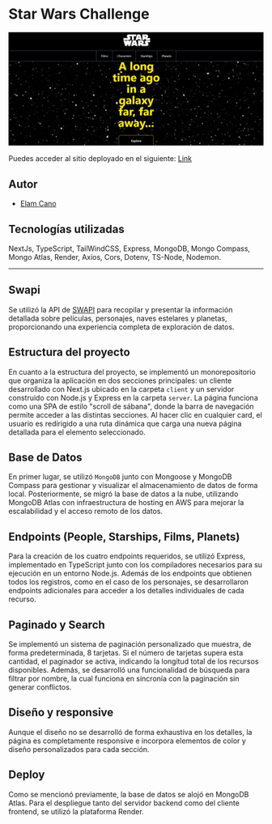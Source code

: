 # Star Wars Challenge

![cover](/client/public/cover_readme.png)

Puedes acceder al sitio deployado en el siguiente: [Link](starwarschallenge-front.onrender.com)

## Autor

- [Elam Cano](https://www.linkedin.com/in/elam-cano-bb0419239/)

## Tecnologías utilizadas

NextJs, TypeScript, TailWindCSS, Express, MongoDB, Mongo Compass, Mongo Atlas, Render, Axios, Cors, Dotenv, TS-Node, Nodemon.

---

## Swapi

Se utilizó la API de [SWAPI](https://swapi.dev/) para recopilar y presentar la información detallada sobre películas, personajes, naves estelares y planetas, proporcionando una experiencia completa de exploración de datos.

## Estructura del proyecto

En cuanto a la estructura del proyecto, se implementó un monorepositorio que organiza la aplicación en dos secciones principales: un cliente desarrollado con Next.js ubicado en la carpeta `client` y un servidor construido con Node.js y Express en la carpeta `server`.
La página funciona como una SPA de estilo "scroll de sábana", donde la barra de navegación permite acceder a las distintas secciones. Al hacer clic en cualquier card, el usuario es redirigido a una ruta dinámica que carga una nueva página detallada para el elemento seleccionado.

## Base de Datos

En primer lugar, se utilizó `MongoDB` junto con Mongoose y MongoDB Compass para gestionar y visualizar el almacenamiento de datos de forma local. Posteriormente, se migró la base de datos a la nube, utilizando MongoDB Atlas con infraestructura de hosting en AWS para mejorar la escalabilidad y el acceso remoto de los datos.

## Endpoints (People, Starships, Films, Planets)

Para la creación de los cuatro endpoints requeridos, se utilizó Express, implementado en TypeScript junto con los compiladores necesarios para su ejecución en un entorno Node.js. Además de los endpoints que obtienen todos los registros, como en el caso de los personajes, se desarrollaron endpoints adicionales para acceder a los detalles individuales de cada recurso.

## Paginado y Search

Se implementó un sistema de paginación personalizado que muestra, de forma predeterminada, 8 tarjetas. Si el número de tarjetas supera esta cantidad, el paginador se activa, indicando la longitud total de los recursos disponibles. Además, se desarrolló una funcionalidad de búsqueda para filtrar por nombre, la cual funciona en sincronía con la paginación sin generar conflictos.

## Diseño y responsive

Aunque el diseño no se desarrolló de forma exhaustiva en los detalles, la página es completamente responsive e incorpora elementos de color y diseño personalizados para cada sección.

## Deploy

Como se mencionó previamente, la base de datos se alojó en MongoDB Atlas. Para el despliegue tanto del servidor backend como del cliente frontend, se utilizó la plataforma Render.
